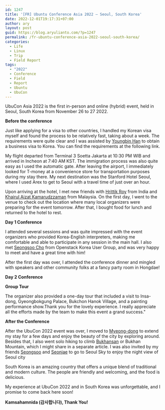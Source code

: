 ```yaml
---
id: 1247
title: '[FR] Ubuntu Conference Asia 2022 – Seoul, South Korea'
date: 2022-12-01T19:17:31+07:00
author: ary
layout: post
guid: https://blog.aryulianto.com/?p=1247
permalink: /fr-ubuntu-conference-asia-2022-seoul-south-korea/
categories:
  - Life
  - Linux
  - Trip
  - Field Report
tags:
  - "2022"
  - Conference
  - Field
  - Report
  - Ubuntu
  - UbuCon
---
```

UbuCon Asia 2022 is the first in-person and online (hybrid) event, held in Seoul, South Korea from November 26 to 27 2022.

**Before the conference**

Just like applying for a visa to other countries, I handled my Korean visa myself and found the process to be relatively fast, taking about a week. The requirements were quite clear and I was assisted by [Youngbin Han](https://youngbin.xyz) to obtain a business visa to Korea. You can find the requirements at the following link.

My flight departed from Terminal 3 Soetta Jakarta at 10:30 PM WIB and arrived in Incheon at 7:40 AM KST. The immigration process was also quite easy as I used the automatic gate. After leaving the airport, I immediately looked for T-money at a convenience store for transportation purposes during my stay there. My next destination was the Stanford Hotel Seoul, where I used Arex to get to Seoul with a travel time of just over an hour.

Upon arriving at the hotel, I met new friends with [Hrittik Roy](https://twitter.com/hrittikhere) from India and [Khairul Aizat Kamarudzzaman](https://www.facebook.com/myfenris) from Malaysia. On the first day, I went to the venue to check out the location where many local organizers were preparing for the event tomorrow. After that, I bought food for lunch and returned to the hotel to rest.

**Day 1 Conference**

I attended several sessions and was quite impressed with the event organizers who provided Korea-English interpreters, making me comfortable and able to participate in any session in the main hall. I also met [Seongsoo Cho](https://twitter.com/seongsoo_kr) from Openstack Korea User Group, and was very happy to meet and have a great time with him!

After the first day was over, I attended the conference dinner and mingled with speakers and other community folks at a fancy party room in Hongdae!

**Day 2 Conference**

**Group Tour**

The organizer also provided a one-day tour that included a visit to Insa-dong, Gyeongbokgung Palace, Bukchon Hanok Village, and a painting performance show.Thank you for the lovely experience. I really appreciate all the efforts made by the team to make this event a grand success."

**After the Conference**

After the UbuCon 2022 event was over, I moved to [Myeong-dong](https://en.wikipedia.org/wiki/Myeong-dong) to extend my stay for a few days and enjoy the beauty of the city by exploring around. Besides that, I also went solo hiking to climb [Bukhansan](https://en.wikipedia.org/wiki/Bukhansan) or Bukhan Mountain, which I might share in a separate article. I was also invited by my friends [Seongsoo](https://twitter.com/seongsoo_kr) and [Seonjae](https://twitter.com/tjswo98sj06) to go to Seoul Sky to enjoy the night view of Seoul city

South Korea is an amazing country that offers a unique blend of traditional and modern culture. The people are friendly and welcoming, and the food is delicious. 

My experience at UbuCon 2022 and in South Korea was unforgettable, and I promise to come back here soon!

**Kamsahamnida (감사합니다), Thank You!**

